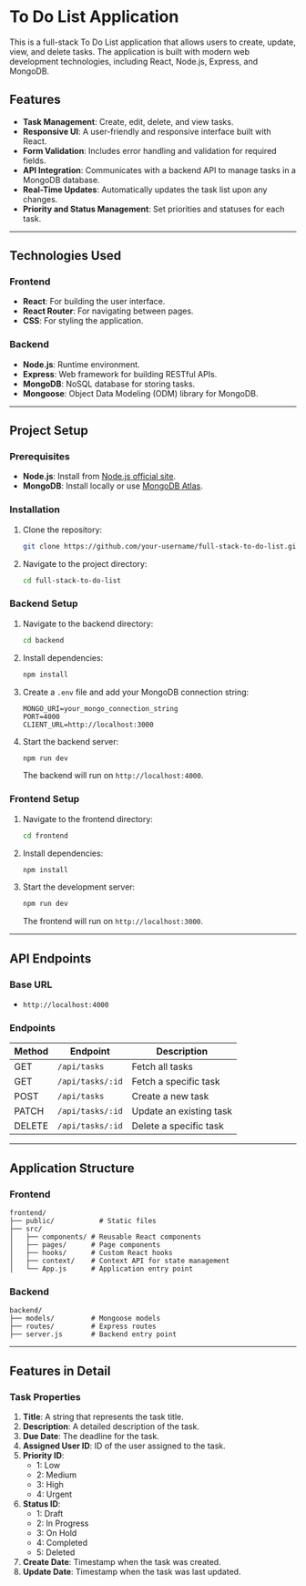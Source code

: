 # To Do List Application

This is a full-stack To Do List application that allows users to create, update, view, and delete tasks. The application is built with modern web development technologies, including React, Node.js, Express, and MongoDB.

## Features

- **Task Management**: Create, edit, delete, and view tasks.
- **Responsive UI**: A user-friendly and responsive interface built with React.
- **Form Validation**: Includes error handling and validation for required fields.
- **API Integration**: Communicates with a backend API to manage tasks in a MongoDB database.
- **Real-Time Updates**: Automatically updates the task list upon any changes.
- **Priority and Status Management**: Set priorities and statuses for each task.

---

## Technologies Used

### Frontend
- **React**: For building the user interface.
- **React Router**: For navigating between pages.
- **CSS**: For styling the application.

### Backend
- **Node.js**: Runtime environment.
- **Express**: Web framework for building RESTful APIs.
- **MongoDB**: NoSQL database for storing tasks.
- **Mongoose**: Object Data Modeling (ODM) library for MongoDB.

---

## Project Setup

### Prerequisites

- **Node.js**: Install from [Node.js official site](https://nodejs.org/).
- **MongoDB**: Install locally or use [MongoDB Atlas](https://www.mongodb.com/cloud/atlas).

### Installation

1. Clone the repository:
   ```bash
   git clone https://github.com/your-username/full-stack-to-do-list.git
   ```
2. Navigate to the project directory:
   ```bash
   cd full-stack-to-do-list
   ```

### Backend Setup

1. Navigate to the backend directory:
   ```bash
   cd backend
   ```
2. Install dependencies:
   ```bash
   npm install
   ```
3. Create a `.env` file and add your MongoDB connection string:
   ```
   MONGO_URI=your_mongo_connection_string
   PORT=4000
   CLIENT_URL=http://localhost:3000
   ```
4. Start the backend server:
   ```bash
   npm run dev
   ```
   The backend will run on `http://localhost:4000`.

### Frontend Setup

1. Navigate to the frontend directory:
   ```bash
   cd frontend
   ```
2. Install dependencies:
   ```bash
   npm install
   ```
3. Start the development server:
   ```bash
   npm run dev
   ```
   The frontend will run on `http://localhost:3000`.

---

## API Endpoints

### Base URL
- `http://localhost:4000`

### Endpoints

| Method | Endpoint           | Description               |
|--------|--------------------|---------------------------|
| GET    | `/api/tasks`       | Fetch all tasks           |
| GET    | `/api/tasks/:id`   | Fetch a specific task     |
| POST   | `/api/tasks`       | Create a new task         |
| PATCH  | `/api/tasks/:id`   | Update an existing task   |
| DELETE | `/api/tasks/:id`   | Delete a specific task    |

---

## Application Structure

### Frontend

```
frontend/
├── public/           # Static files
├── src/
│   ├── components/ # Reusable React components
│   ├── pages/      # Page components
│   ├── hooks/      # Custom React hooks
│   ├── context/    # Context API for state management
│   └── App.js      # Application entry point
```

### Backend

```
backend/
├── models/         # Mongoose models
├── routes/         # Express routes
├── server.js       # Backend entry point
```

---

## Features in Detail

### Task Properties

1. **Title**: A string that represents the task title.
2. **Description**: A detailed description of the task.
3. **Due Date**: The deadline for the task.
4. **Assigned User ID**: ID of the user assigned to the task.
5. **Priority ID**:
   - 1: Low
   - 2: Medium
   - 3: High
   - 4: Urgent
6. **Status ID**:
   - 1: Draft
   - 2: In Progress
   - 3: On Hold
   - 4: Completed
   - 5: Deleted
7. **Create Date**: Timestamp when the task was created.
8. **Update Date**: Timestamp when the task was last updated.